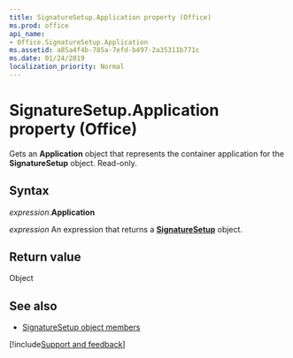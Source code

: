 ```yaml
---
title: SignatureSetup.Application property (Office)
ms.prod: office
api_name:
- Office.SignatureSetup.Application
ms.assetid: a85a4f4b-785a-7efd-b497-2a35311b771c
ms.date: 01/24/2019
localization_priority: Normal
---
```



# SignatureSetup.Application property (Office)

Gets an **Application** object that represents the container application for the **SignatureSetup** object. Read-only.


## Syntax

_expression_.**Application**

_expression_ An expression that returns a **[SignatureSetup](Office.SignatureSetup.md)** object.


## Return value

Object


## See also

- [SignatureSetup object members](overview/Library-Reference/signaturesetup-members-office.md)



[!include[Support and feedback](~/includes/feedback-boilerplate.md)]